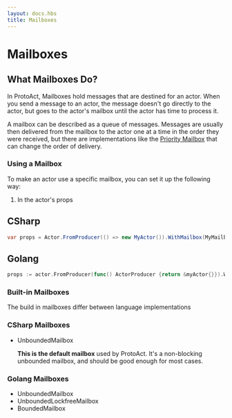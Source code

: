 ```yaml
---
layout: docs.hbs
title: Mailboxes
---
```


# Mailboxes

## What Mailboxes Do?

In ProtoAct, Mailboxes hold messages that are destined for an actor. When you send a message to an actor, the message doesn't go directly to the actor, but goes to the actor's mailbox until the actor has time to process it.

A mailbox can be described as a queue of messages. Messages are usually then delivered from the mailbox to the actor one at a time in the order they were received, but there are implementations like the [Priority Mailbox](#unboundedprioritymailbox) that can change the order of delivery.

### Using a Mailbox

To make an actor use a specific mailbox, you can set it up the following way:

1. In the actor's props

## CSharp
```cs
var props = Actor.FromProducer(() => new MyActor()).WithMailbox(MyMailboxProducer);
```

## Golang
```go
props := actor.FromProducer(func() ActorProducer {return &myActor{}}).WithMailbox(MyMailboxProducer)
```


### Built-in Mailboxes

The build in mailboxes differ between language implementations

### CSharp Mailboxes

* UnboundedMailbox

  **This is the default mailbox** used by ProtoAct. It's a non-blocking unbounded mailbox, and should be good enough for most cases.

### Golang Mailboxes

* UnboundedMailbox
* UnboundedLockfreeMailbox
* BoundedMailbox